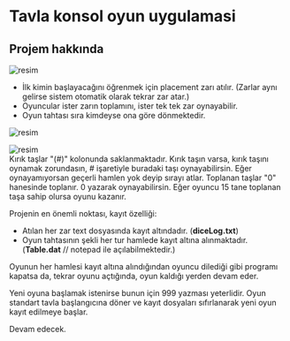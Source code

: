 # Tavla konsol oyun uygulamasi



## Projem hakkında
![resim](https://user-images.githubusercontent.com/52275789/123220159-57704f00-d4d6-11eb-89a3-1bb84de5aaf2.png)

 * İlk kimin başlayacağını öğrenmek için placement zarı atılır. (Zarlar aynı gelirse sistem otomatik olarak tekrar zar atar.)
 * Oyuncular ister zarın toplamını, ister tek tek zar oynayabilir. 
 * Oyun tahtası sıra kimdeyse ona göre dönmektedir.

![resim](https://user-images.githubusercontent.com/52275789/123219727-e466d880-d4d5-11eb-953b-caead5ec8ad1.png)

![resim](https://user-images.githubusercontent.com/52275789/123222459-a5865200-d4d8-11eb-9e5f-d198f26d1251.png) <br/>
Kırık taşlar "(#)" kolonunda saklanmaktadır. Kırık taşın varsa, kırık taşını oynamak zorundasın, # işaretiyle buradaki taşı oynayabilirsin. Eğer oynayamıyorsan geçerli hamlen yok deyip sırayı atlar.
Toplanan taşlar "0" hanesinde toplanır. 0 yazarak oynayabilirsin. Eğer oyuncu 15 tane toplanan taşa sahip olursa oyunu kazanır.


Projenin en önemli noktası, kayıt özelliği:
 * Atılan her zar text dosyasında kayıt altındadır. (**diceLog.txt**)
 * Oyun tahtasının şekli her tur hamlede kayıt altına alınmaktadır. (**Table.dat** // notepad ile açılabilmektedir.)

Oyunun her hamlesi kayıt altına alındığından oyuncu dilediği gibi programı kapatsa da, tekrar oyunu açtığında, oyun kaldığı yerden devam eder. 

Yeni oyuna başlamak istenirse bunun için 999 yazması yeterlidir. Oyun standart tavla başlangıcına döner ve kayıt dosyaları sıfırlanarak yeni oyun kayıt edilmeye başlar.

Devam edecek.
